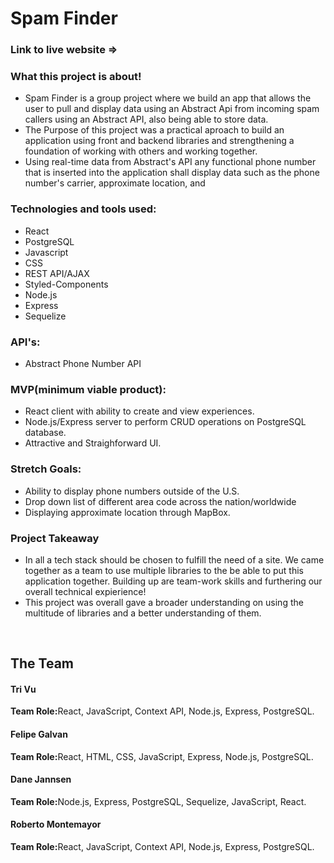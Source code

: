 <h1>Spam Finder</h1>

<h3>Link to live website =></h3>

<h3>What this project is about!</h3>
<ul>
<li> Spam Finder is a group project where we build an app that allows the user to pull and display data using an Abstract Api from incoming spam callers using an Abstract API, also being able to store data.</li>

<li>The Purpose of this project was a practical aproach to build an application using front and backend libraries and strengthening a foundation of working with others and working together.</li>

<li>Using real-time data from Abstract's API any functional phone number that is inserted into the application shall display data such as the phone number's carrier, approximate location, and </li>
</ul>




<h3>Technologies and tools used:</h3>
 <ul>
  <li>React</li>
  <li>PostgreSQL</li>
  <li>Javascript</li>
  <li>CSS</li>
  <li>REST API/AJAX</li>
  <li>Styled-Components</li>
  <li>Node.js</li>
  <li>Express</li>
  <li>Sequelize</li>
</ul>

<h3>API's:</h3>
<ul> 
 <li>Abstract Phone Number API</li>
</ul>
<h3>MVP(minimum viable product):</h3>
<ul>  
  <li>React client with ability to create and view experiences.</li>
  <li>Node.js/Express server to perform CRUD operations on PostgreSQL database.</li>
  <li>Attractive and Straighforward UI.</li>
</ul>

<h3>Stretch Goals:</h3>
<ul>  
  <li>Ability to display phone numbers outside of the U.S.</li>
  <li>Drop down list of different area code across the nation/worldwide</li>
  <li>Displaying approximate location through MapBox.</li>
</ul>

<h3>Project Takeaway</h3>
<ul>
  <li>In all a tech stack should be chosen to fulfill the need of a site. We came together as a team to use multiple libraries to the be able to put this application together. Building up are team-work skills and furthering our overall technical expierience!</li>
  <li>This project was overall gave a broader understanding on using the multitude of libraries and a better understanding of them.</li> 
</ul>
  </br>

   <h2>The Team</h2>

  <h4>Tri Vu</h4>
  <b>Team Role:</b>React, JavaScript, Context API, Node.js, Express, PostgreSQL.
  <h4>Felipe Galvan</h4>
    <b>Team Role:</b>React, HTML, CSS, JavaScript, Express, Node.js, PostgreSQL.
   <h4>Dane Jannsen</h4>
    <b>Team Role:</b>Node.js, Express, PostgreSQL, Sequelize, JavaScript, React.
    <h4>Roberto Montemayor</h4>
      <b>Team Role:</b>React, JavaScript, Context API, Node.js, Express, PostgreSQL.
  </br>
  </br>
  </br> 




